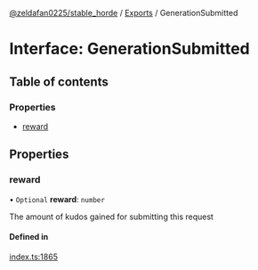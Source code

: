 [@zeldafan0225/stable_horde](../modules.md) / [Exports](../modules.md) / GenerationSubmitted

# Interface: GenerationSubmitted

## Table of contents

### Properties

- [reward](GenerationSubmitted.md#reward)

## Properties

### reward

• `Optional` **reward**: `number`

The amount of kudos gained for submitting this request

#### Defined in

[index.ts:1865](https://github.com/ZeldaFan0225/stable_horde/blob/bf3b9d2/index.ts#L1865)
